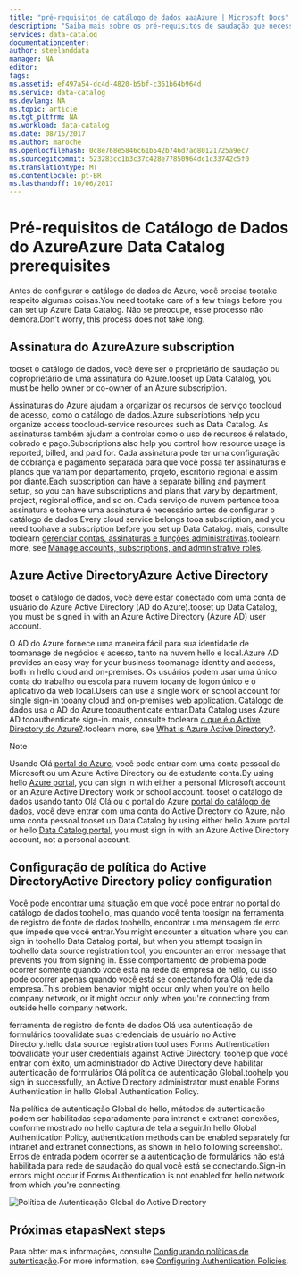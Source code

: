 ```yaml
---
title: "pré-requisitos de catálogo de dados aaaAzure | Microsoft Docs"
description: "Saiba mais sobre os pré-requisitos de saudação que necessário tooget Introdução ao Data Catalog do Azure."
services: data-catalog
documentationcenter: 
author: steelanddata
manager: NA
editor: 
tags: 
ms.assetid: ef497a54-dc4d-4820-b5bf-c361b64b964d
ms.service: data-catalog
ms.devlang: NA
ms.topic: article
ms.tgt_pltfrm: NA
ms.workload: data-catalog
ms.date: 08/15/2017
ms.author: maroche
ms.openlocfilehash: 0c8e768e5846c61b542b746d7ad80121725a9ec7
ms.sourcegitcommit: 523283cc1b3c37c428e77850964dc1c33742c5f0
ms.translationtype: MT
ms.contentlocale: pt-BR
ms.lasthandoff: 10/06/2017
---
```

# <a name="azure-data-catalog-prerequisites"></a><span data-ttu-id="5670e-103">Pré-requisitos de Catálogo de Dados do Azure</span><span class="sxs-lookup"><span data-stu-id="5670e-103">Azure Data Catalog prerequisites</span></span>

<span data-ttu-id="5670e-104">Antes de configurar o catálogo de dados do Azure, você precisa tootake respeito algumas coisas.</span><span class="sxs-lookup"><span data-stu-id="5670e-104">You need tootake care of a few things before you can set up Azure Data Catalog.</span></span> <span data-ttu-id="5670e-105">Não se preocupe, esse processo não demora.</span><span class="sxs-lookup"><span data-stu-id="5670e-105">Don’t worry, this process does not take long.</span></span>

## <a name="azure-subscription"></a><span data-ttu-id="5670e-106">Assinatura do Azure</span><span class="sxs-lookup"><span data-stu-id="5670e-106">Azure subscription</span></span>
<span data-ttu-id="5670e-107">tooset o catálogo de dados, você deve ser o proprietário de saudação ou coproprietário de uma assinatura do Azure.</span><span class="sxs-lookup"><span data-stu-id="5670e-107">tooset up Data Catalog, you must be hello owner or co-owner of an Azure subscription.</span></span>

<span data-ttu-id="5670e-108">Assinaturas do Azure ajudam a organizar os recursos de serviço toocloud de acesso, como o catálogo de dados.</span><span class="sxs-lookup"><span data-stu-id="5670e-108">Azure subscriptions help you organize access toocloud-service resources such as Data Catalog.</span></span> <span data-ttu-id="5670e-109">As assinaturas também ajudam a controlar como o uso de recursos é relatado, cobrado e pago.</span><span class="sxs-lookup"><span data-stu-id="5670e-109">Subscriptions also help you control how resource usage is reported, billed, and paid for.</span></span> <span data-ttu-id="5670e-110">Cada assinatura pode ter uma configuração de cobrança e pagamento separada para que você possa ter assinaturas e planos que variam por departamento, projeto, escritório regional e assim por diante.</span><span class="sxs-lookup"><span data-stu-id="5670e-110">Each subscription can have a separate billing and payment setup, so you can have subscriptions and plans that vary by department, project, regional office, and so on.</span></span> <span data-ttu-id="5670e-111">Cada serviço de nuvem pertence tooa assinatura e toohave uma assinatura é necessário antes de configurar o catálogo de dados.</span><span class="sxs-lookup"><span data-stu-id="5670e-111">Every cloud service belongs tooa subscription, and you need toohave a subscription before you set up Data Catalog.</span></span> <span data-ttu-id="5670e-112">mais, consulte toolearn [gerenciar contas, assinaturas e funções administrativas](../active-directory/active-directory-assign-admin-roles.md).</span><span class="sxs-lookup"><span data-stu-id="5670e-112">toolearn more, see [Manage accounts, subscriptions, and administrative roles](../active-directory/active-directory-assign-admin-roles.md).</span></span>

## <a name="azure-active-directory"></a><span data-ttu-id="5670e-113">Azure Active Directory</span><span class="sxs-lookup"><span data-stu-id="5670e-113">Azure Active Directory</span></span>
<span data-ttu-id="5670e-114">tooset o catálogo de dados, você deve estar conectado com uma conta de usuário do Azure Active Directory (AD do Azure).</span><span class="sxs-lookup"><span data-stu-id="5670e-114">tooset up Data Catalog, you must be signed in with an Azure Active Directory (Azure AD) user account.</span></span>

<span data-ttu-id="5670e-115">O AD do Azure fornece uma maneira fácil para sua identidade de toomanage de negócios e acesso, tanto na nuvem hello e local.</span><span class="sxs-lookup"><span data-stu-id="5670e-115">Azure AD provides an easy way for your business toomanage identity and access, both in hello cloud and on-premises.</span></span> <span data-ttu-id="5670e-116">Os usuários podem usar uma único conta do trabalho ou escola para nuvem tooany de logon único e o aplicativo da web local.</span><span class="sxs-lookup"><span data-stu-id="5670e-116">Users can use a single work or school account for single sign-in tooany cloud and on-premises web application.</span></span> <span data-ttu-id="5670e-117">Catálogo de dados usa o AD do Azure tooauthenticate entrar.</span><span class="sxs-lookup"><span data-stu-id="5670e-117">Data Catalog uses Azure AD tooauthenticate sign-in.</span></span> <span data-ttu-id="5670e-118">mais, consulte toolearn [o que é o Active Directory do Azure?](../active-directory/active-directory-whatis.md).</span><span class="sxs-lookup"><span data-stu-id="5670e-118">toolearn more, see [What is Azure Active Directory?](../active-directory/active-directory-whatis.md).</span></span>

> [!NOTE]
> <span data-ttu-id="5670e-119">Usando Olá [portal do Azure](http://portal.azure.com/), você pode entrar com uma conta pessoal da Microsoft ou um Azure Active Directory ou de estudante conta.</span><span class="sxs-lookup"><span data-stu-id="5670e-119">By using hello [Azure portal](http://portal.azure.com/), you can sign in with either a personal Microsoft account or an Azure Active Directory work or school account.</span></span> <span data-ttu-id="5670e-120">tooset o catálogo de dados usando tanto Olá Olá ou o portal do Azure [portal do catálogo de dados](http://www.azuredatacatalog.com), você deve entrar com uma conta do Active Directory do Azure, não uma conta pessoal.</span><span class="sxs-lookup"><span data-stu-id="5670e-120">tooset up Data Catalog by using either hello Azure portal or hello [Data Catalog portal](http://www.azuredatacatalog.com), you must sign in with an Azure Active Directory account, not a personal account.</span></span>
>
>

## <a name="active-directory-policy-configuration"></a><span data-ttu-id="5670e-121">Configuração de política do Active Directory</span><span class="sxs-lookup"><span data-stu-id="5670e-121">Active Directory policy configuration</span></span>
<span data-ttu-id="5670e-122">Você pode encontrar uma situação em que você pode entrar no portal do catálogo de dados toohello, mas quando você tenta toosign na ferramenta de registro de fonte de dados toohello, encontrar uma mensagem de erro que impede que você entrar.</span><span class="sxs-lookup"><span data-stu-id="5670e-122">You might encounter a situation where you can sign in toohello Data Catalog portal, but when you attempt toosign in toohello data source registration tool, you encounter an error message that prevents you from signing in.</span></span> <span data-ttu-id="5670e-123">Esse comportamento de problema pode ocorrer somente quando você está na rede da empresa de hello, ou isso pode ocorrer apenas quando você está se conectando fora Olá rede da empresa.</span><span class="sxs-lookup"><span data-stu-id="5670e-123">This problem behavior might occur only when you're on hello company network, or it might occur only when you're connecting from outside hello company network.</span></span>

<span data-ttu-id="5670e-124">ferramenta de registro de fonte de dados Olá usa autenticação de formulários toovalidate suas credenciais de usuário no Active Directory.</span><span class="sxs-lookup"><span data-stu-id="5670e-124">hello data source registration tool uses Forms Authentication toovalidate your user credentials against Active Directory.</span></span> <span data-ttu-id="5670e-125">toohelp que você entrar com êxito, um administrador do Active Directory deve habilitar autenticação de formulários Olá política de autenticação Global.</span><span class="sxs-lookup"><span data-stu-id="5670e-125">toohelp you sign in successfully, an Active Directory administrator must enable Forms Authentication in hello Global Authentication Policy.</span></span>

<span data-ttu-id="5670e-126">Na política de autenticação Global do hello, métodos de autenticação podem ser habilitadas separadamente para intranet e extranet conexões, conforme mostrado no hello captura de tela a seguir.</span><span class="sxs-lookup"><span data-stu-id="5670e-126">In hello Global Authentication Policy, authentication methods can be enabled separately for intranet and extranet connections, as shown in hello following screenshot.</span></span> <span data-ttu-id="5670e-127">Erros de entrada podem ocorrer se a autenticação de formulários não está habilitada para rede de saudação do qual você está se conectando.</span><span class="sxs-lookup"><span data-stu-id="5670e-127">Sign-in errors might occur if Forms Authentication is not enabled for hello network from which you're connecting.</span></span>

 ![Política de Autenticação Global do Active Directory](./media/data-catalog-prerequisites/global-auth-policy.png)

## <a name="next-steps"></a><span data-ttu-id="5670e-129">Próximas etapas</span><span class="sxs-lookup"><span data-stu-id="5670e-129">Next steps</span></span>
<span data-ttu-id="5670e-130">Para obter mais informações, consulte [Configurando políticas de autenticação](https://technet.microsoft.com/library/dn486781.aspx).</span><span class="sxs-lookup"><span data-stu-id="5670e-130">For more information, see [Configuring Authentication Policies](https://technet.microsoft.com/library/dn486781.aspx).</span></span>
